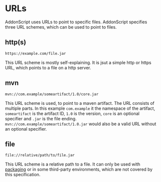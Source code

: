 # URLs

AddonScript uses URLs to point to specific files. AddonScript specifies three URL schemes, which can be used
to point to files.

## http(s)
```https://example.com/file.jar```

This URL scheme is mostly self-explaining. It is jsut a simple http or https URL, which points to
a file on a http server.

## mvn
```mvn://com.example/someartifact/1.0/core.jar```

This URL scheme is used, to point to a maven artifact. The URL consists of multiple parts.
In this example `com.example` it the namespace of the artifact, `someartifact` is the artifact ID,
`1.0` is the version, `core` is an optional specifier and `.jar` is the file ending. 
`mvn://com.example/someartifact/1.0.jar` would also be a valid URL without an optional specifier.

## file
```file://relative/path/to/file.jar```

This URL scheme is a relative path to a file. It can only be used with [packaging](packaging/README.md)
or in some third-party environments, which are not covered by this specification.
